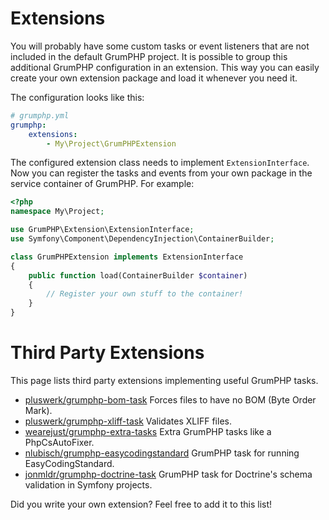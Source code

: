 # Extensions

You will probably have some custom tasks or event listeners that are not included in the default GrumPHP project.
It is possible to group this additional GrumPHP configuration in an extension. 
This way you can easily create your own extension package and load it whenever you need it.

The configuration looks like this:

```yaml
# grumphp.yml
grumphp:
    extensions:
        - My\Project\GrumPHPExtension
```

The configured extension class needs to implement `ExtensionInterface`. 
Now you can register the tasks and events from your own package in the service container of GrumPHP.
For example:

```php
<?php
namespace My\Project;

use GrumPHP\Extension\ExtensionInterface;
use Symfony\Component\DependencyInjection\ContainerBuilder;

class GrumPHPExtension implements ExtensionInterface
{
    public function load(ContainerBuilder $container)
    {
        // Register your own stuff to the container!
    }
}
```

# Third Party Extensions

This page lists third party extensions implementing useful GrumPHP tasks.

- [pluswerk/grumphp-bom-task](https://github.com/pluswerk/grumphp-bom-task) Forces files to have no BOM (Byte Order Mark).
- [pluswerk/grumphp-xliff-task](https://github.com/pluswerk/grumphp-xliff-task) Validates XLIFF files.
- [wearejust/grumphp-extra-tasks](https://github.com/wearejust/grumphp-extra-tasks) Extra GrumPHP tasks like a PhpCsAutoFixer.
- [nlubisch/grumphp-easycodingstandard](https://github.com/nlubisch/grumphp-easycodingstandard) GrumPHP task for running EasyCodingStandard.
- [jonmldr/grumphp-doctrine-task](https://github.com/jonmldr/grumphp-doctrine-task) GrumPHP task for Doctrine's schema validation in Symfony projects.

Did you write your own extension? Feel free to add it to this list!
